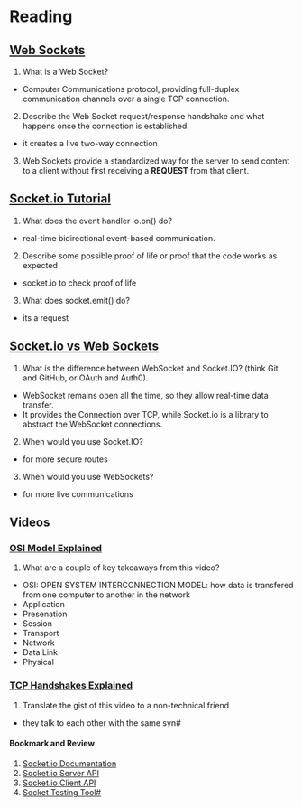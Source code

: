 # Reading
## [Web Sockets](https://en.wikipedia.org/wiki/WebSocket)

1. What is a Web Socket?
  - Computer Communications protocol, providing full-duplex communication channels over a single TCP connection.
2. Describe the Web Socket request/response handshake and what happens once the connection is established.
  - it creates a live two-way connection
3. Web Sockets provide a standardized way for the server to send content to a client without first receiving a **REQUEST** from that client.

## [Socket.io Tutorial](https://www.tutorialspoint.com/socket.io/)

1. What does the event handler io.on() do?
  - real-time bidirectional event-based communication. 
2. Describe some possible proof of life or proof that the code works as expected
  - socket.io to check proof of life
3. What does socket.emit() do?
  - its a request

## [Socket.io vs Web Sockets](https://www.educba.com/websocket-vs-socket-io/)

1. What is the difference between WebSocket and Socket.IO? (think Git and GitHub, or OAuth and Auth0).
  - WebSocket remains open all the time, so they allow real-time data transfer. 
  - It provides the Connection over TCP, while Socket.io is a library to abstract the WebSocket connections.
2. When would you use Socket.IO?
  - for more secure routes
3. When would you use WebSockets?
  - for more live communications
## Videos
### [OSI Model Explained](https://www.youtube.com/watch?v=vv4y_uOneC0)

1. What are a couple of key takeaways from this video?
  - OSI: OPEN SYSTEM INTERCONNECTION MODEL: how data is transfered from one computer to another in the network
  - Application
  - Presenation
  - Session
  - Transport
  - Network
  - Data Link
  - Physical

### [TCP Handshakes Explained](https://www.youtube.com/watch?v=xMtP5ZB3wSk)

1. Translate the gist of this video to a non-technical friend
  - they talk to each other with the same syn# 

#### Bookmark and Review
1. [Socket.io Documentation](https://socket.io/docs/)
2. [Socket.io Server API](https://socket.io/docs/server-api)
3. [Socket.io Client API](https://socket.io/docs/client-api)
4. [Socket Testing Tool#](https://amritb.github.io/socketio-client-tool/)